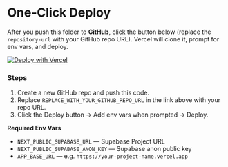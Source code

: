 # One‑Click Deploy

After you push this folder to **GitHub**, click the button below (replace the `repository-url` with your GitHub repo URL). Vercel will clone it, prompt for env vars, and deploy.

[![Deploy with Vercel](https://vercel.com/button)](https://vercel.com/new/clone?project-name=rfq-sqs&repository-url=REPLACE_WITH_YOUR_GITHUB_REPO_URL&env=NEXT_PUBLIC_SUPABASE_URL,NEXT_PUBLIC_SUPABASE_ANON_KEY,APP_BASE_URL&envDescription=Paste%20your%20Supabase%20project%20URL%20and%20Anon%20key%2C%20and%20the%20public%20base%20URL%20of%20the%20app.&envLink=https://app.supabase.com/project/_/settings/api)

### Steps
1. Create a new GitHub repo and push this code.
2. Replace `REPLACE_WITH_YOUR_GITHUB_REPO_URL` in the link above with your repo URL.
3. Click the Deploy button → Add env vars when prompted → Deploy.

**Required Env Vars**
- `NEXT_PUBLIC_SUPABASE_URL` — Supabase Project URL
- `NEXT_PUBLIC_SUPABASE_ANON_KEY` — Supabase anon public key
- `APP_BASE_URL` — e.g. `https://your-project-name.vercel.app`
